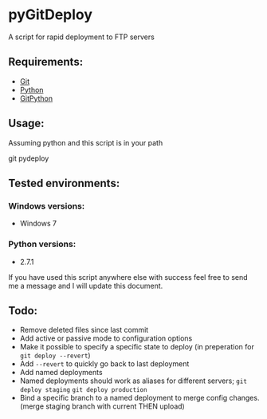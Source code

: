 pyGitDeploy
===========

A script for rapid deployment to FTP servers

Requirements:
-----
* [Git](http://git-scm.com/)
* [Python](http://www.python.org/)
* [GitPython](http://packages.python.org/GitPython/0.3.1/index.html)

Usage:
------
Assuming python and this script is in your path

git pydeploy

Tested environments:
--------------------
### Windows versions: ###
* Windows 7

### Python versions: ###
* 2.7.1

If you have used this script anywhere else with success feel free to send me a message and I will update this document.


Todo:
--------

* Remove deleted files since last commit
* Add active or passive mode to configuration options
* Make it possible to specify a specific state to deploy (in preperation for `git deploy --revert`)
* Add `--revert` to quickly go back to last deployment
* Add named deployments
 * Named deployments should work as aliases for different servers; `git deploy staging` `git deploy production`
* Bind a specific branch to a named deployment to merge config changes. (merge staging branch with current THEN upload)